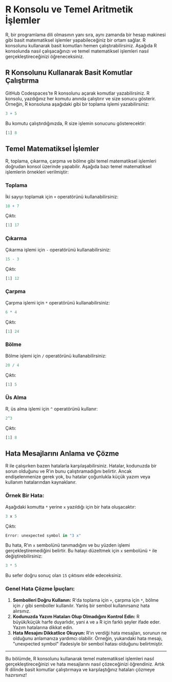 
# **R Konsolu ve Temel Aritmetik İşlemler**

R, bir programlama dili olmasının yanı sıra, aynı zamanda bir hesap makinesi gibi basit matematiksel işlemler yapabileceğiniz bir ortam sağlar. R konsolunu kullanarak basit komutları hemen çalıştırabilirsiniz. Aşağıda R konsolunda nasıl çalışacağınızı ve temel matematiksel işlemleri nasıl gerçekleştireceğinizi öğreneceksiniz.

## **R Konsolunu Kullanarak Basit Komutlar Çalıştırma**

GitHub Codespaces’te R konsolunu açarak komutlar yazabilirsiniz. R konsolu, yazdığınız her komutu anında çalıştırır ve size sonucu gösterir. Örneğin, R konsoluna aşağıdaki gibi bir toplama işlemi yazabilirsiniz:

```r
3 + 5
```

Bu komutu çalıştırdığınızda, R size işlemin sonucunu gösterecektir:

```r
[1] 8
```

## **Temel Matematiksel İşlemler**

R, toplama, çıkarma, çarpma ve bölme gibi temel matematiksel işlemleri doğrudan konsol üzerinde yapabilir. Aşağıda bazı temel matematiksel işlemlerin örnekleri verilmiştir:

### **Toplama**
İki sayıyı toplamak için `+` operatörünü kullanabilirsiniz:

```r
10 + 7
```
Çıktı:
```r
[1] 17
```

### **Çıkarma**
Çıkarma işlemi için `-` operatörünü kullanabilirsiniz:

```r
15 - 3
```
Çıktı:
```r
[1] 12
```

### **Çarpma**
Çarpma işlemi için `*` operatörünü kullanabilirsiniz:

```r
6 * 4
```
Çıktı:
```r
[1] 24
```

### **Bölme**
Bölme işlemi için `/` operatörünü kullanabilirsiniz:

```r
20 / 4
```
Çıktı:
```r
[1] 5
```

### **Üs Alma**
R, üs alma işlemi için `^` operatörünü kullanır:

```r
2^3
```
Çıktı:
```r
[1] 8
```

## **Hata Mesajlarını Anlama ve Çözme**

R ile çalışırken bazen hatalarla karşılaşabilirsiniz. Hatalar, kodunuzda bir sorun olduğunu ve R’ın bunu çalıştıramadığını belirtir. Ancak endişelenmenize gerek yok, bu hatalar çoğunlukla küçük yazım veya kullanım hatalarından kaynaklanır.

### **Örnek Bir Hata:**
Aşağıdaki komutta `*` yerine `x` yazıldığı için bir hata oluşacaktır:

```r
3 x 5
```
Çıktı:
```r
Error: unexpected symbol in "3 x"
```

Bu hata, R’ın `x` sembolünü tanımadığını ve bu yüzden işlemi gerçekleştiremediğini belirtir. Bu hatayı düzeltmek için `x` sembolünü `*` ile değiştirebilirsiniz:

```r
3 * 5
```
Bu sefer doğru sonuç olan `15` çıktısını elde edeceksiniz.

### **Genel Hata Çözme İpuçları:**
1. **Sembolleri Doğru Kullanın:** R'da toplama için `+`, çarpma için `*`, bölme için `/` gibi semboller kullanılır. Yanlış bir sembol kullanırsanız hata alırsınız.
2. **Kodunuzda Yazım Hataları Olup Olmadığını Kontrol Edin:** R büyük/küçük harfe duyarlıdır, yani `A` ve `a` R için farklı şeyler ifade eder. Yazım hatalarına dikkat edin.
3. **Hata Mesajını Dikkatlice Okuyun:** R’ın verdiği hata mesajları, sorunun ne olduğunu anlamanıza yardımcı olabilir. Örneğin, yukarıdaki hata mesajı, "unexpected symbol" ifadesiyle bir sembol hatası olduğunu belirtmiştir.

---

Bu bölümde, R konsolunu kullanarak temel matematiksel işlemleri nasıl gerçekleştireceğinizi ve hata mesajlarını nasıl çözeceğinizi öğrendiniz. Artık R dilinde basit komutlar çalıştırmaya ve karşılaştığınız hataları çözmeye hazırsınız!
